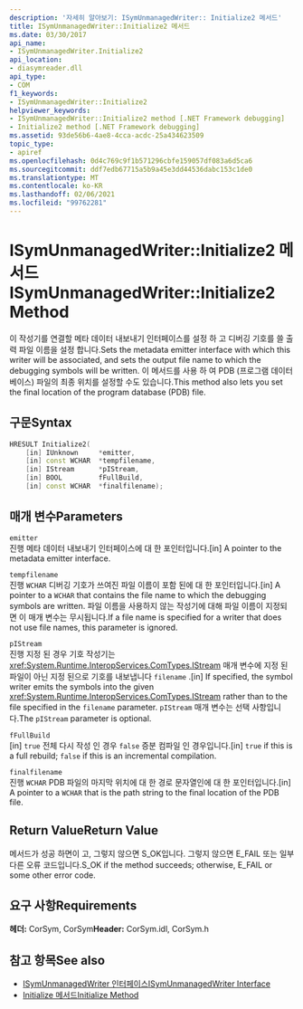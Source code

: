 ```yaml
---
description: '자세히 알아보기: ISymUnmanagedWriter:: Initialize2 메서드'
title: ISymUnmanagedWriter::Initialize2 메서드
ms.date: 03/30/2017
api_name:
- ISymUnmanagedWriter.Initialize2
api_location:
- diasymreader.dll
api_type:
- COM
f1_keywords:
- ISymUnmanagedWriter::Initialize2
helpviewer_keywords:
- ISymUnmanagedWriter::Initialize2 method [.NET Framework debugging]
- Initialize2 method [.NET Framework debugging]
ms.assetid: 93de56b6-4ae8-4cca-acdc-25a434623509
topic_type:
- apiref
ms.openlocfilehash: 0d4c769c9f1b571296cbfe159057df083a6d5ca6
ms.sourcegitcommit: ddf7edb67715a5b9a45e3dd44536dabc153c1de0
ms.translationtype: MT
ms.contentlocale: ko-KR
ms.lasthandoff: 02/06/2021
ms.locfileid: "99762281"
---
```

# <a name="isymunmanagedwriterinitialize2-method"></a><span data-ttu-id="92f3c-103">ISymUnmanagedWriter::Initialize2 메서드</span><span class="sxs-lookup"><span data-stu-id="92f3c-103">ISymUnmanagedWriter::Initialize2 Method</span></span>

<span data-ttu-id="92f3c-104">이 작성기를 연결할 메타 데이터 내보내기 인터페이스를 설정 하 고 디버깅 기호를 쓸 출력 파일 이름을 설정 합니다.</span><span class="sxs-lookup"><span data-stu-id="92f3c-104">Sets the metadata emitter interface with which this writer will be associated, and sets the output file name to which the debugging symbols will be written.</span></span> <span data-ttu-id="92f3c-105">이 메서드를 사용 하 여 PDB (프로그램 데이터베이스) 파일의 최종 위치를 설정할 수도 있습니다.</span><span class="sxs-lookup"><span data-stu-id="92f3c-105">This method also lets you set the final location of the program database (PDB) file.</span></span>  
  
## <a name="syntax"></a><span data-ttu-id="92f3c-106">구문</span><span class="sxs-lookup"><span data-stu-id="92f3c-106">Syntax</span></span>  
  
```cpp  
HRESULT Initialize2(  
    [in] IUnknown     *emitter,  
    [in] const WCHAR  *tempfilename,  
    [in] IStream      *pIStream,  
    [in] BOOL         fFullBuild,  
    [in] const WCHAR  *finalfilename);  
```  
  
## <a name="parameters"></a><span data-ttu-id="92f3c-107">매개 변수</span><span class="sxs-lookup"><span data-stu-id="92f3c-107">Parameters</span></span>  

 `emitter`  
 <span data-ttu-id="92f3c-108">진행 메타 데이터 내보내기 인터페이스에 대 한 포인터입니다.</span><span class="sxs-lookup"><span data-stu-id="92f3c-108">[in] A pointer to the metadata emitter interface.</span></span>  
  
 `tempfilename`  
 <span data-ttu-id="92f3c-109">진행 `WCHAR` 디버깅 기호가 쓰여진 파일 이름이 포함 된에 대 한 포인터입니다.</span><span class="sxs-lookup"><span data-stu-id="92f3c-109">[in] A pointer to a `WCHAR` that contains the file name to which the debugging symbols are written.</span></span> <span data-ttu-id="92f3c-110">파일 이름을 사용하지 않는 작성기에 대해 파일 이름이 지정되면 이 매개 변수는 무시됩니다.</span><span class="sxs-lookup"><span data-stu-id="92f3c-110">If a file name is specified for a writer that does not use file names, this parameter is ignored.</span></span>  
  
 `pIStream`  
 <span data-ttu-id="92f3c-111">진행 지정 된 경우 기호 작성기는 <xref:System.Runtime.InteropServices.ComTypes.IStream> 매개 변수에 지정 된 파일이 아닌 지정 된으로 기호를 내보냅니다 `filename` .</span><span class="sxs-lookup"><span data-stu-id="92f3c-111">[in] If specified, the symbol writer emits the symbols into the given <xref:System.Runtime.InteropServices.ComTypes.IStream> rather than to the file specified in the `filename` parameter.</span></span> <span data-ttu-id="92f3c-112">`pIStream` 매개 변수는 선택 사항입니다.</span><span class="sxs-lookup"><span data-stu-id="92f3c-112">The `pIStream` parameter is optional.</span></span>  
  
 `fFullBuild`  
 <span data-ttu-id="92f3c-113">[in] `true` 전체 다시 작성 인 경우 `false` 증분 컴파일 인 경우입니다.</span><span class="sxs-lookup"><span data-stu-id="92f3c-113">[in] `true` if this is a full rebuild; `false` if this is an incremental compilation.</span></span>  
  
 `finalfilename`  
 <span data-ttu-id="92f3c-114">진행 `WCHAR` PDB 파일의 마지막 위치에 대 한 경로 문자열인에 대 한 포인터입니다.</span><span class="sxs-lookup"><span data-stu-id="92f3c-114">[in] A pointer to a `WCHAR` that is the path string to the final location of the PDB file.</span></span>  
  
## <a name="return-value"></a><span data-ttu-id="92f3c-115">Return Value</span><span class="sxs-lookup"><span data-stu-id="92f3c-115">Return Value</span></span>  

 <span data-ttu-id="92f3c-116">메서드가 성공 하면이 고, 그렇지 않으면 S_OK입니다. 그렇지 않으면 E_FAIL 또는 일부 다른 오류 코드입니다.</span><span class="sxs-lookup"><span data-stu-id="92f3c-116">S_OK if the method succeeds; otherwise, E_FAIL or some other error code.</span></span>  
  
## <a name="requirements"></a><span data-ttu-id="92f3c-117">요구 사항</span><span class="sxs-lookup"><span data-stu-id="92f3c-117">Requirements</span></span>  

 <span data-ttu-id="92f3c-118">**헤더:** CorSym, CorSym</span><span class="sxs-lookup"><span data-stu-id="92f3c-118">**Header:** CorSym.idl, CorSym.h</span></span>  
  
## <a name="see-also"></a><span data-ttu-id="92f3c-119">참고 항목</span><span class="sxs-lookup"><span data-stu-id="92f3c-119">See also</span></span>

- [<span data-ttu-id="92f3c-120">ISymUnmanagedWriter 인터페이스</span><span class="sxs-lookup"><span data-stu-id="92f3c-120">ISymUnmanagedWriter Interface</span></span>](isymunmanagedwriter-interface.md)
- [<span data-ttu-id="92f3c-121">Initialize 메서드</span><span class="sxs-lookup"><span data-stu-id="92f3c-121">Initialize Method</span></span>](isymunmanagedwriter-initialize-method.md)
